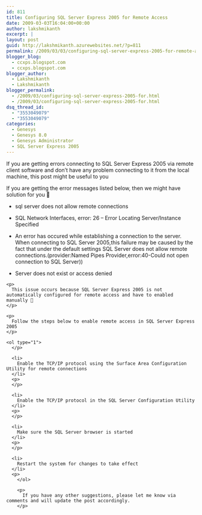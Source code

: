 ```yaml
---
id: 811
title: Configuring SQL Server Express 2005 for Remote Access
date: 2009-03-03T16:04:00+00:00
author: lakshmikanth
excerpt: |
layout: post
guid: http://lakshmikanth.azurewebsites.net/?p=811
permalink: /2009/03/03/configuring-sql-server-express-2005-for-remote-access/
blogger_blog:
  - ccxps.blogspot.com
  - ccxps.blogspot.com
blogger_author:
  - Lakshmikanth
  - Lakshmikanth
blogger_permalink:
  - /2009/03/configuring-sql-server-express-2005-for.html
  - /2009/03/configuring-sql-server-express-2005-for.html
dsq_thread_id:
  - "3553049079"
  - "3553049079"
categories:
  - Genesys
  - Genesys 8.0
  - Genesys Administrator
  - SQL Server Express 2005
---
```

If you are getting errors connecting to SQL Server Express 2005 via remote client software and don&#8217;t have any problem connecting to it from the local machine, this post might be useful to you

If you are getting the error messages listed below, then we might have solution for you 🙂

<ul type="disc">
  </p> 
  
  <li>
    sql server does not allow remote connections
  </li>
  <p>
  </p>
  
  <li>
    SQL Network Interfaces, error: 26 &#8211; Error Locating Server/Instance Specified
  </li>
  <p>
  </p>
  
  <li>
    An error has occured while establishing a connection to the server. When connecting to SQL Server 2005,this failure may be caused by the fact that under the default settings SQL Server does not allow remote connections.(provider:Named Pipes Provider,error:40-Could not open connection to SQL Server))
  </li>
  <p>
  </p>
  
  <li>
    Server does not exist or access denied
  </li>
  <p>
    </ul> 
    
    <p>
      This issue occurs because SQL Server Express 2005 is not automatically configured for remote access and have to enabled  manually 🙁
    </p>
    
    <p>
      Follow the steps below to enable remote access in SQL Server Express 2005
    </p>
    
    <ol type="1">
      </p> 
      
      <li>
        Enable the TCP/IP protocol using the Surface Area Configuration Utility for remote connections
      </li>
      <p>
      </p>
      
      <li>
        Enable the TCP/IP protocol in the SQL Server Configuration Utility
      </li>
      <p>
      </p>
      
      <li>
        Make sure the SQL Server browser is started
      </li>
      <p>
      </p>
      
      <li>
        Restart the system for changes to take effect
      </li>
      <p>
        </ol> 
        
        <p>
          If you have any other suggestions, please let me know via comments and will update the post accordingly.
        </p>